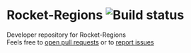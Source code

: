 # Rocket-Regions ![Build status](https://api.travis-ci.org/Trojaner25/Rocket-Regions.svg "Build status")
Developer repository for Rocket-Regions<br/>
Feels free to [open pull requests](https://github.com/Trojaner25/Rocket-Regions/compare) or to [report issues](https://github.com/Trojaner25/Rocket-Regions/issues/new)
